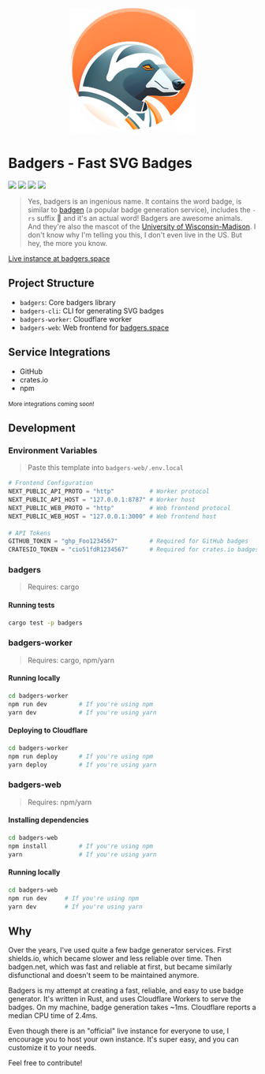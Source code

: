 <p align="center">
    <img alt="badgers.space Logo" src="./badgers-web/src/app/logo.png" width="256" height="256" />
</p>

# Badgers - Fast SVG Badges

[![](https://badgers.space/badge/live%20instance/badgers.space)](https://badgers.space)
[![](https://badgers.space/github/license/splittydev/badgers)](./LICENSE)
[![](https://badgers.space/badge/crates.io/spacebadgers)](https://crates.io/crates/spacebadgers)
![](https://badgers.space/github/checks/splittydev/badgers)

> Yes, badgers is an ingenious name. It contains the word badge, is similar to [badgen](https://badgen.net) (a popular badge generation service), includes the `-rs` suffix 🦀 and it's an actual word! Badgers are awesome animals. And they're also the mascot of the [University of Wisconsin-Madison](https://en.wikipedia.org/wiki/Wisconsin_Badgers). I don't know why I'm telling you this, I don't even live in the US. But hey, the more you know.

[Live instance at badgers.space](https://badgers.space)

## Project Structure

- `badgers`: Core badgers library
- `badgers-cli`: CLI for generating SVG badges
- `badgers-worker`: Cloudflare worker
- `badgers-web`: Web frontend for [badgers.space](https://badgers.space)

## Service Integrations

- GitHub
- crates.io
- npm

<small>More integrations coming soon!</small>

## Development

### Environment Variables
> Paste this template into `badgers-web/.env.local`

```py
# Frontend Configuration
NEXT_PUBLIC_API_PROTO = "http"          # Worker protocol
NEXT_PUBLIC_API_HOST = "127.0.0.1:8787" # Worker host
NEXT_PUBLIC_WEB_PROTO = "http"          # Web frontend protocol
NEXT_PUBLIC_WEB_HOST = "127.0.0.1:3000" # Web frontend host

# API Tokens
GITHUB_TOKEN = "ghp_Foo1234567"         # Required for GitHub badges
CRATESIO_TOKEN = "cio51fdR1234567"      # Required for crates.io badges
```

### badgers
> Requires: cargo

#### Running tests

```bash
cargo test -p badgers
```

### badgers-worker
> Requires: cargo, npm/yarn

#### Running locally

```bash
cd badgers-worker
npm run dev         # If you're using npm
yarn dev            # If you're using yarn
```

#### Deploying to Cloudflare

```bash
cd badgers-worker
npm run deploy      # If you're using npm
yarn deploy         # If you're using yarn
```

### badgers-web
> Requires: npm/yarn

#### Installing dependencies

```bash
cd badgers-web
npm install         # If you're using npm
yarn                # If you're using yarn
```

#### Running locally

```bash
cd badgers-web
npm run dev     # If you're using npm
yarn dev        # If you're using yarn
```

## Why

Over the years, I've used quite a few badge generator services. First shields.io, which became slower and less reliable over time. Then badgen.net, which was fast and reliable at first, but became similarly disfunctional and doesn't seem to be maintained anymore.

Badgers is my attempt at creating a fast, reliable, and easy to use badge generator. It's written in Rust, and uses Cloudflare Workers to serve the badges. On my machine, badge generation takes ~1ms. Cloudflare reports a median CPU time of 2.4ms.

Even though there is an "official" live instance for everyone to use, I encourage you to host your own instance. It's super easy, and you can customize it to your needs.

Feel free to contribute!
